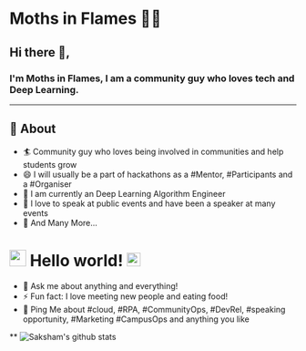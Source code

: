 <!--<h2> Hey there!👋 .</h2>

<br/>

<a href="https://github.com/MothsinFlames">
  <img height="165em" src="https://github-readme-stats.vercel.app/api?username=MothsinFlames&theme=buefy&show_icons=true" />
  <img height="165em" src="https://github-readme-stats.vercel.app/api/top-langs/?username=MothsinFlames&theme=buefy&layout=compact" />
</a>

<br/>
-->
# Moths in Flames 👨‍💻

## Hi there 👋,

### I'm Moths in Flames, I am a community guy who loves tech and Deep Learning.
-------
  
## 🧐 About

- 🏄‍ Community guy who loves being involved in communities and help students grow
- 😄 I will usually be a part of hackathons as a #Mentor, #Participants and a #Organiser
- 🔭 I am currently an Deep Learning Algorithm Engineer
- 🌱 I love to speak at public events and have been a speaker at many events
- 👯 And Many More...

# <img src="https://github.com/TheDudeThatCode/TheDudeThatCode/blob/master/Assets/Hi.gif" width="29px"> Hello world!&nbsp;<img src="https://github.com/TheDudeThatCode/TheDudeThatCode/blob/master/Assets/Earth.gif" width="24px">

- 💬 Ask me about anything and everything!
- ⚡ Fun fact: I love meeting new people and eating food!
- 💬 Ping Me about #cloud, #RPA, #CommunityOps, #DevRel, #speaking opportunity, #Marketing #CampusOps and anything you like


** ![Saksham's github stats](https://github-readme-stats.vercel.app/api?username=MothsinFlames&show_icons=true)

<!--
**sakshamtaneja21/sakshamtaneja21** is a ✨ _special_ ✨ repository because its `README.md` (this file) appears on your GitHub profile.

🤔

-->
